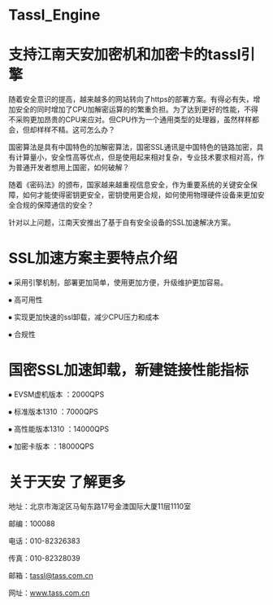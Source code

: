 # Tassl_Engine
# 支持江南天安加密机和加密卡的tassl引擎
 
  随着安全意识的提高，越来越多的网站转向了https的部署方案。有得必有失，增加安全的同时增加了CPU加解密运算的的繁重负担。为了达到更好的性能，不得不采购更加昂贵的CPU来应对。但CPU作为一个通用类型的处理器，虽然样样都会，但却样样不精。这可怎么办？

  国密算法是具有中国特色的加解密算法，国密SSL通讯是中国特色的链路加密，具有计算量小，安全性高等优点，但是使用起来相对复杂，专业技术要求相对高，作为普通开发者想用上国密，如何破解？

  随着《密码法》的颁布，国家越来越重视信息安全，作为重要系统的关键安全保障，如何才能使得密钥更安全，密钥使用更合规，如何使用物理硬件设备来更加安全合规的保障通信的安全？

  针对以上问题，江南天安推出了基于自有安全设备的SSL加速解决方案。
  
  # SSL加速方案主要特点介绍
⦁	采用引擎机制，部署更加简单，使用更加方便，升级维护更加容易。

⦁	高可用性

⦁	实现更加快速的ssl卸载，减少CPU压力和成本

⦁	合规性

  # 国密SSL加速卸载，新建链接性能指标
⦁	EVSM虚机版本   ：2000QPS

⦁	标准版本1310   ：7000QPS

⦁	高性能版本1310 ：14000QPS

⦁	加密卡版本     ：18000QPS

# 关于天安 了解更多
地址：北京市海淀区马甸东路17号金澳国际大厦11层1110室

邮编：100088

电话：010-82326383

传真：010-82328039

邮箱：tassl@tass.com.cn

网址：www.tass.com.cn
